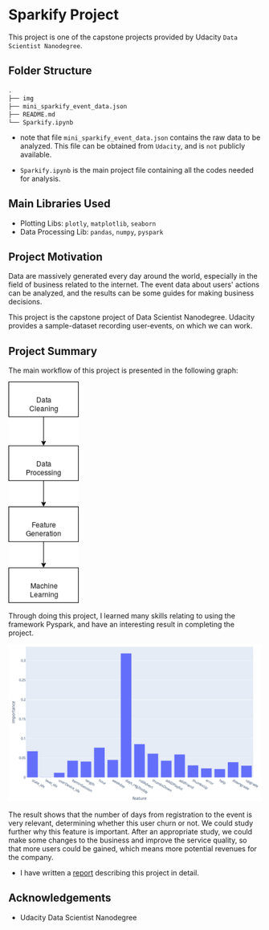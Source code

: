 # Sparkify Project

This project is one of the capstone projects provided by Udacity `Data Scientist Nanodegree`.

## Folder Structure

```
.
├── img
├── mini_sparkify_event_data.json
├── README.md
└── Sparkify.ipynb
```

* note that file `mini_sparkify_event_data.json` contains the raw data to be analyzed. This file can be obtained from `Udacity`, and is `not` publicly available.

* `Sparkify.ipynb` is the main project file containing all the codes needed for analysis.

## Main Libraries Used

* Plotting Libs: `plotly`, `matplotlib`, `seaborn`
* Data Processing Lib: `pandas`, `numpy`, `pyspark`

## Project Motivation

Data are massively generated every day around the world, especially in the field of business related to the internet.  The event data about users' actions can be analyzed, and the results can be some guides for making business decisions.

This project is the capstone project of Data Scientist Nanodegree. Udacity provides a sample-dataset recording user-events, on which we can work. 

## Project Summary

The main workflow of this project is presented in the following graph:

<img src="./img/Sparkify_workflow.png" alt="workflow" width="140">

Through doing this project, I learned many skills relating to using the framework Pyspark, and have an interesting result in completing the project.

<img src="./img/bar_importance.png" alt="BarPlot Importance" width="700">

The result shows that the number of days from registration to the event is very relevant, determining whether this user churn or not. We could study further why this feature is important. After an appropriate study, we could make some changes to the business and improve the service quality, so that more users could be gained, which means more potential revenues for the company.

* I have written a [report](./report.md) describing this project in detail.

## Acknowledgements

*    Udacity Data Scientist Nanodegree
